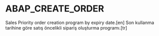 # ABAP_CREATE_ORDER


Sales Priority order creation program by expiry date.[en] 
Son kullanma tarihine göre satış öncelikli sipariş oluşturma programı.[tr]
